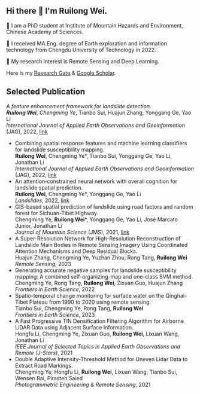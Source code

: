 ## Hi there 👋 I'm Ruilong Wei.

💬 I am a PhD student at Institute of Mountain Hazards and Environment, Chinese Academy of Sciences.  

🌱 I received MA.Eng. degree of Earth exploration and information technology from Chengdu University of Technology in 2022.

🔭 My research interest is Remote Sensing and Deep Learning.  

Here is my [Research Gate](https://www.researchgate.net/profile/Ruilong-Wei) & [Google Scholar](https://scholar.google.co.jp/citations?user=s3dBvNIAAAAJ&hl=zh-CN).


## Selected Publication
*A feature enhancement framework for landslide detection.  
  **Ruilong Wei**, Chengming Ye*, Tianbo Sui, Huajun Zhang, Yonggang Ge, Yao Li  
  _International Journal of Applied Earth Observations and Geoinformation_ (JAG), 2022, [link](https://www.sciencedirect.com/science/article/pii/S156984322300345X)  
* Combining spatial response features and machine learning classifiers for landslide susceptibility mapping.  
  **Ruilong Wei**, Chengming Ye*, Tianbo Sui, Yonggang Ge, Yao Li, Jonathan Li  
  _International Journal of Applied Earth Observations and Geoinformation_ (JAG), 2022, [link](https://www.sciencedirect.com/science/article/pii/S0303243422000071)  
* An attention‑constrained neural network with overall cognition for landslide spatial prediction.  
  **Ruilong Wei**, Chengming Ye*, Yonggang Ge, Yao Li  
  _Landslides_, 2022, [link](https://link.springer.com/article/10.1007/s10346-021-01841-z)  
* GIS-based spatial prediction of landslide using road factors and random forest for Sichuan-Tibet Highway.  
  Chengming Ye, **Ruilong Wei***, Yonggang Ge, Yao Li, José Marcato Junior, Jonathan Li  
  _Journal of Mountain Science_ (JMS), 2021, [link](https://link.springer.com/article/10.1007/s11629-021-6848-6)
* A Super-Resolution Network for High-Resolution Reconstruction of Landslide Main Bodies in Remote Sensing Imagery Using Coordinated Attention Mechanisms and Deep Residual Blocks.  
  Huajun Zhang, Chengming Ye, Yuzhan Zhou, Rong Tang, **Ruilong Wei**  
  _Remote Sensing_, 2023  
* Generating accurate negative samples for landslide susceptibility mapping: A combined self-organizing-map and one-class SVM method.  
  Chengming Ye, Rong Tang, **Ruilong Wei**, Zixuan Guo, Huajun Zhang  
  _Frontiers in Earth Science_, 2022
* Spatio-temporal change monitoring for surface water on the Qinghai-Tibet Plateau from 1990 to 2020 using remote sensing.  
  Tianbo Sui, Chengming Ye, Rong Tang, **Ruilong Wei**  
  _Frontiers in Earth Science_, 2023
* A Fast Progressive TIN Densification Filtering Algorithm for Airborne LiDAR Data using Adjacent Surface Information.  
  Hongfu Li, Chengming Ye, Zixuan Guo, **Ruilong Wei**, Lixuan Wang, Jonathan Li  
  _IEEE Journal of Selected Topics in Applied Earth Observations and Remote (J-Stars)_, 2021  
* Double Adaptive Intensity-Threshold Method for Uneven Lidar Data to Extract Road Markings.  
  Chengming Ye, Hongfu Li, **Ruilong Wei**, Lixuan Wang, Tianbo Sui, Wensen Bai, Pirasteh Saied  
  _Photogrammetric Engineering & Remote Sensing_, 2021
<!--
**virylon/virylon** is a ✨ _special_ ✨ repository because its `README.md` (this file) appears on your GitHub profile.

Here are some ideas to get you started:

- 🔭 I’m currently working on ...
- 🌱 I’m currently learning ...
- 👯 I’m looking to collaborate on ...
- 🤔 I’m looking for help with ...
- 💬 Ask me about ...
- 📫 How to reach me: ...
- 😄 Pronouns: ...
- ⚡ Fun fact: ...
-->
